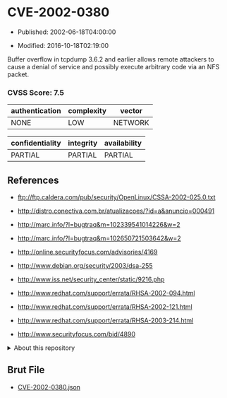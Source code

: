 # CVE-2002-0380

- Published: 2002-06-18T04:00:00

- Modified: 2016-10-18T02:19:00

Buffer overflow in tcpdump 3.6.2 and earlier allows remote attackers to cause a denial of service and possibly execute arbitrary code via an NFS packet.

### CVSS Score: **7.5**

| authentication | complexity | vector |
| --- | --- | --- |
| NONE | LOW | NETWORK |

| confidentiality | integrity | availability |
| --- | --- | --- |
| PARTIAL | PARTIAL | PARTIAL |

## References

* ftp://ftp.caldera.com/pub/security/OpenLinux/CSSA-2002-025.0.txt

* http://distro.conectiva.com.br/atualizacoes/?id=a&anuncio=000491

* http://marc.info/?l=bugtraq&m=102339541014226&w=2

* http://marc.info/?l=bugtraq&m=102650721503642&w=2

* http://online.securityfocus.com/advisories/4169

* http://www.debian.org/security/2003/dsa-255

* http://www.iss.net/security_center/static/9216.php

* http://www.redhat.com/support/errata/RHSA-2002-094.html

* http://www.redhat.com/support/errata/RHSA-2002-121.html

* http://www.redhat.com/support/errata/RHSA-2003-214.html

* http://www.securityfocus.com/bid/4890

<details>
<summary>About this repository</summary> 

  This repository is part of the project [Live Hack CVE](https://github.com/Live-Hack-CVE). Main website can be found [www.live-hack.org](https://www.live-hack.org) 
  
  Made by [Sn0wAlice](https://github.com/Sn0wAlice) for the people that care about security and need to have a feed of the latest CVEs. Hope you enjoy it, don't forget to star the repo and follow me on [Twitter](https://twitter.com/Sn0wAlice) and [Github](https://github.com/Sn0wAlice). And that is my [personnal website](https://www.alice-snow.me/)

  - [Home Page](https://github.com/Live-Hack-CVE)
  - [Framework](https://github.com/Live-Hack-CVE/cve-framework)
  - [CVE database](https://github.com/Live-Hack-CVE/full_database)
  - [Changelog](https://github.com/Live-Hack-CVE/Changelog)
</details>

## Brut File

* [CVE-2002-0380.json](https://raw.githubusercontent.com/Live-Hack-CVE/full_database/main/cves/2002/CVE-2002-0380.json)

